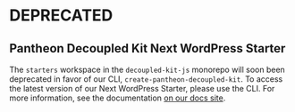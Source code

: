 # DEPRECATED

## Pantheon Decoupled Kit Next WordPress Starter

The `starters` workspace in the `decoupled-kit-js` monorepo will soon been
deprecated in favor of our CLI, `create-pantheon-decoupled-kit`. To access the
latest version of our Next WordPress Starter, please use the CLI. For more
information, see the documentation
[on our docs site](https://decoupledkit.pantheon.io/docs/frontend-starters/using-the-cli).
